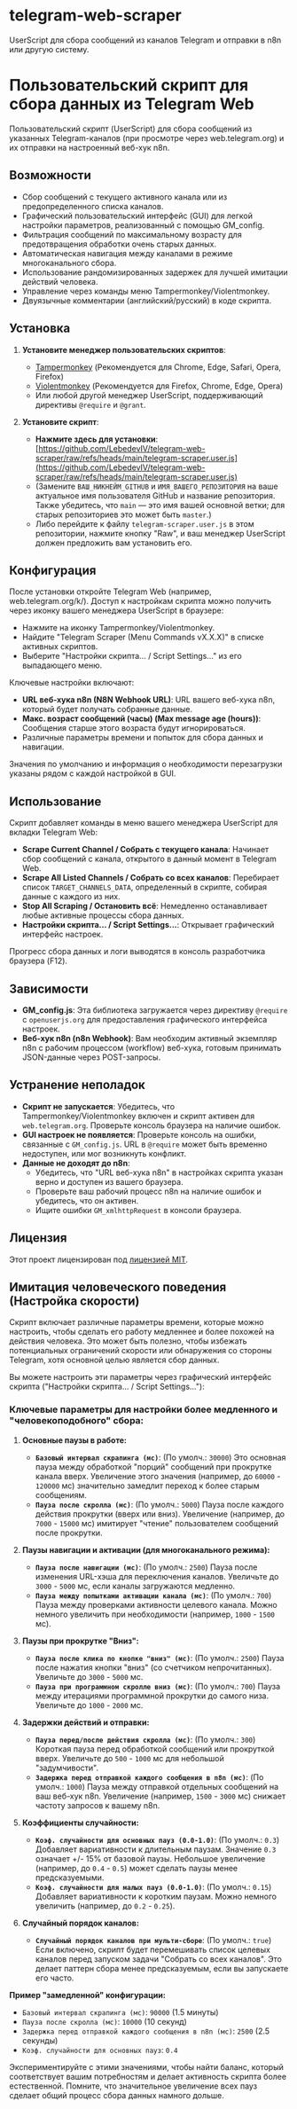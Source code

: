 # telegram-web-scraper
UserScript для сбора сообщений из каналов Telegram и отправки в n8n или другую систему.
# Пользовательский скрипт для сбора данных из Telegram Web

Пользовательский скрипт (UserScript) для сбора сообщений из указанных Telegram-каналов (при просмотре через web.telegram.org) и их отправки на настроенный веб-хук n8n.

## Возможности

*   Сбор сообщений с текущего активного канала или из предопределенного списка каналов.
*   Графический пользовательский интерфейс (GUI) для легкой настройки параметров, реализованный с помощью GM_config.
*   Фильтрация сообщений по максимальному возрасту для предотвращения обработки очень старых данных.
*   Автоматическая навигация между каналами в режиме многоканального сбора.
*   Использование рандомизированных задержек для лучшей имитации действий человека.
*   Управление через команды меню Tampermonkey/Violentmonkey.
*   Двуязычные комментарии (английский/русский) в коде скрипта.

## Установка

1.  **Установите менеджер пользовательских скриптов**:
    *   [Tampermonkey](https://www.tampermonkey.net/) (Рекомендуется для Chrome, Edge, Safari, Opera, Firefox)
    *   [Violentmonkey](https://violentmonkey.github.io/) (Рекомендуется для Firefox, Chrome, Edge, Opera)
    *   Или любой другой менеджер UserScript, поддерживающий директивы `@require` и `@grant`.

2.  **Установите скрипт**:
    *   **Нажмите здесь для установки**: [https://github.com/LebedevIV/telegram-web-scraper/raw/refs/heads/main/telegram-scraper.user.js](https://github.com/LebedevIV/telegram-web-scraper/raw/refs/heads/main/telegram-scraper.user.js)
    *   (Замените `ВАШ_НИКНЕЙМ_GITHUB` и `ИМЯ_ВАШЕГО_РЕПОЗИТОРИЯ` на ваше актуальное имя пользователя GitHub и название репозитория. Также убедитесь, что `main` — это имя вашей основной ветки; для старых репозиториев это может быть `master`.)
    *   Либо перейдите к файлу `telegram-scraper.user.js` в этом репозитории, нажмите кнопку "Raw", и ваш менеджер UserScript должен предложить вам установить его.

## Конфигурация

После установки откройте Telegram Web (например, web.telegram.org/k/). Доступ к настройкам скрипта можно получить через иконку вашего менеджера UserScript в браузере:

*   Нажмите на иконку Tampermonkey/Violentmonkey.
*   Найдите "Telegram Scraper (Menu Commands vX.X.X)" в списке активных скриптов.
*   Выберите "Настройки скрипта... / Script Settings..." из его выпадающего меню.

Ключевые настройки включают:
*   **URL веб-хука n8n (N8N Webhook URL)**: URL вашего веб-хука n8n, который будет получать собранные данные.
*   **Макс. возраст сообщений (часы) (Max message age (hours))**: Сообщения старше этого возраста будут игнорироваться.
*   Различные параметры времени и попыток для сбора данных и навигации.

Значения по умолчанию и информация о необходимости перезагрузки указаны рядом с каждой настройкой в GUI.

## Использование

Скрипт добавляет команды в меню вашего менеджера UserScript для вкладки Telegram Web:

*   **Scrape Current Channel / Собрать с текущего канала**: Начинает сбор сообщений с канала, открытого в данный момент в Telegram Web.
*   **Scrape All Listed Channels / Собрать со всех каналов**: Перебирает список `TARGET_CHANNELS_DATA`, определенный в скрипте, собирая данные с каждого из них.
*   **Stop All Scraping / Остановить всё**: Немедленно останавливает любые активные процессы сбора данных.
*   **Настройки скрипта... / Script Settings...**: Открывает графический интерфейс настроек.

Прогресс сбора данных и логи выводятся в консоль разработчика браузера (F12).

## Зависимости

*   **GM_config.js**: Эта библиотека загружается через директиву `@require` с `openuserjs.org` для предоставления графического интерфейса настроек.
*   **Веб-хук n8n (n8n Webhook)**: Вам необходим активный экземпляр n8n с рабочим процессом (workflow) веб-хука, готовым принимать JSON-данные через POST-запросы.

## Устранение неполадок

*   **Скрипт не запускается**: Убедитесь, что Tampermonkey/Violentmonkey включен и скрипт активен для `web.telegram.org`. Проверьте консоль браузера на наличие ошибок.
*   **GUI настроек не появляется**: Проверьте консоль на ошибки, связанные с `GM_config.js`. URL в `@require` может быть временно недоступен, или мог возникнуть конфликт.
*   **Данные не доходят до n8n**:
    *   Убедитесь, что "URL веб-хука n8n" в настройках скрипта указан верно и доступен из вашего браузера.
    *   Проверьте ваш рабочий процесс n8n на наличие ошибок и убедитесь, что он активен.
    *   Ищите ошибки `GM_xmlhttpRequest` в консоли браузера.

## Лицензия

Этот проект лицензирован под [лицензией MIT](LICENSE).

## Имитация человеческого поведения (Настройка скорости)

Скрипт включает различные параметры времени, которые можно настроить, чтобы сделать его работу медленнее и более похожей на действия человека. Это может быть полезно, чтобы избежать потенциальных ограничений скорости или обнаружения со стороны Telegram, хотя основной целью является сбор данных.

Вы можете настроить эти параметры через графический интерфейс скрипта ("Настройки скрипта... / Script Settings..."):

### Ключевые параметры для настройки более медленного и "человекоподобного" сбора:

1.  **Основные паузы в работе:**
    *   **`Базовый интервал скрапинга (мс)`**: (По умолч.: `30000`) Это основная пауза между обработкой "порций" сообщений при прокрутке канала вверх. Увеличение этого значения (например, до `60000` - `120000` мс) значительно замедлит переход к более старым сообщениям.
    *   **`Пауза после скролла (мс)`**: (По умолч.: `5000`) Пауза после каждого действия прокрутки (вверх или вниз). Увеличение (например, до `7000` - `15000` мс) имитирует "чтение" пользователем сообщений после прокрутки.

2.  **Паузы навигации и активации (для многоканального режима):**
    *   **`Пауза после навигации (мс)`**: (По умолч.: `2500`) Пауза после изменения URL-хэша для переключения каналов. Увеличьте до `3000` - `5000` мс, если каналы загружаются медленно.
    *   **`Пауза между попытками активации канала (мс)`**: (По умолч.: `700`) Пауза между проверками активности целевого канала. Можно немного увеличить при необходимости (например, `1000` - `1500` мс).

3.  **Паузы при прокрутке "Вниз":**
    *   **`Пауза после клика по кнопке "вниз" (мс)`**: (По умолч.: `2500`) Пауза после нажатия кнопки "вниз" (со счетчиком непрочитанных). Увеличьте до `3000` - `5000` мс.
    *   **`Пауза при программном скролле вниз (мс)`**: (По умолч.: `700`) Пауза между итерациями программной прокрутки до самого низа. Увеличьте до `1000` - `2000` мс.

4.  **Задержки действий и отправки:**
    *   **`Пауза перед/после действия скролла (мс)`**: (По умолч.: `300`) Короткая пауза перед обработкой сообщений или прокруткой вверх. Увеличьте до `500` - `1000` мс для небольшой "задумчивости".
    *   **`Задержка перед отправкой каждого сообщения в n8n (мс)`**: (По умолч.: `1000`) Пауза между отправкой отдельных сообщений на ваш веб-хук n8n. Увеличение (например, `1500` - `3000` мс) снижает частоту запросов к вашему n8n.

5.  **Коэффициенты случайности:**
    *   **`Коэф. случайности для основных пауз (0.0-1.0)`**: (По умолч.: `0.3`) Добавляет вариативности к длительным паузам. Значение `0.3` означает +/- 15% от базовой паузы. Небольшое увеличение (например, до `0.4` - `0.5`) может сделать паузы менее предсказуемыми.
    *   **`Коэф. случайности для малых пауз (0.0-1.0)`**: (По умолч.: `0.15`) Добавляет вариативности к коротким паузам. Можно немного увеличить (например, до `0.2` - `0.25`).

6.  **Случайный порядок каналов:**
    *   **`Случайный порядок каналов при мульти-сборе`**: (По умолч.: `true`) Если включено, скрипт будет перемешивать список целевых каналов перед запуском задачи "Собрать со всех каналов". Это делает паттерн сбора менее предсказуемым, если вы запускаете его часто.

**Пример "замедленной" конфигурации:**
*   `Базовый интервал скрапинга (мс)`: `90000` (1.5 минуты)
*   `Пауза после скролла (мс)`: `10000` (10 секунд)
*   `Задержка перед отправкой каждого сообщения в n8n (мс)`: `2500` (2.5 секунды)
*   `Коэф. случайности для основных пауз`: `0.4`

Экспериментируйте с этими значениями, чтобы найти баланс, который соответствует вашим потребностям и делает активность скрипта более естественной. Помните, что значительное увеличение всех пауз сделает общий процесс сбора данных намного дольше.
